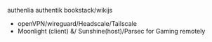 authenlia
authentik
bookstack/wikijs
- openVPN/wireguard/Headscale/Tailscale 
- Moonlight (client) &/ Sunshine(host)/Parsec for Gaming remotely